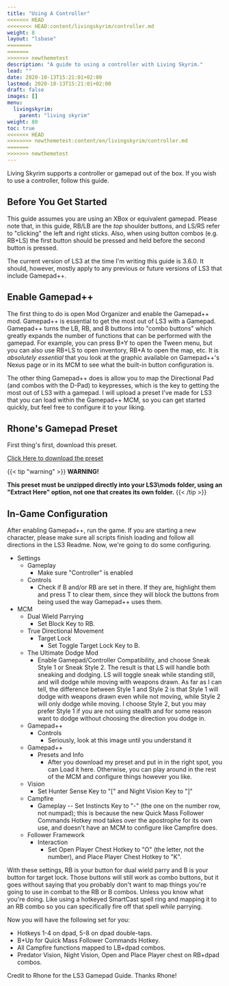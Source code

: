 ```yaml
---
title: "Using A Controller"
<<<<<<< HEAD
<<<<<<<< HEAD:content/livingskyrim/controller.md
weight: 8
layout: "lsbase"
========
=======
>>>>>>> newthemetest
description: "A guide to using a controller with Living Skyrim."
lead: ""
date: 2020-10-13T15:21:01+02:00
lastmod: 2020-10-13T15:21:01+02:00
draft: false
images: []
menu:
  livingskyrim:
    parent: "living skyrim"
weight: 80
toc: true
<<<<<<< HEAD
>>>>>>>> newthemetest:content/en/livingskyrim/controller.md
=======
>>>>>>> newthemetest
---
```


Living Skyrim supports a controller or gamepad out of the box. If you wish to use a controller, follow this guide.

## Before You Get Started
This guide assumes you are using an XBox or equivalent gamepad.  Please note that, in this guide, RB/LB are the *top* shoulder buttons, and LS/RS refer to "clicking" the left and right sticks.  Also, when using button combos (e.g. RB+LS) the first button should be pressed and held before the second button is pressed.

The current version of LS3 at the time I'm writing this guide is 3.6.0.  It should, however, mostly apply to any previous or future versions of LS3 that include Gamepad++.

## Enable Gamepad++

The first thing to do is open Mod Organizer and enable the Gamepad++ mod.  Gamepad++ is essential to get the most out of LS3 with a Gamepad.  Gamepad++ turns the LB, RB, and B buttons into "combo buttons" which greatly expands the number of functions that can be performed with the gamepad.  For example, you can press B+Y to open the Tween menu, but you can also use RB+LS to open inventory, RB+A to open the map, etc.  It is *absolutely essential* that you look at the graphic available on Gamepad++'s Nexus page or in its MCM to see what the built-in button configuration is.

The other thing Gamepad++ does is allow you to map the Directional Pad (and combos with the D-Pad) to keypresses, which is the key to getting the most out of LS3 with a gamepad.  I will upload a preset I've made for LS3 that you can load within the Gamepad++ MCM, so you can get started quickly, but feel free to configure it to your liking.

## Rhone's Gamepad Preset

First thing's first, download this preset. 

[Click Here to download the preset](https://drive.google.com/file/d/1HcuoBi-dJlOAHqi0JW7unnAQY4GUXIu0/view?usp=sharing)

{{< tip "warning" >}}
**WARNING!**

**This preset must be unzipped directly into your LS3\mods folder, using an "Extract Here" option, not one that creates its own folder.**
{{< /tip >}} 

## In-Game Configuration

After enabling Gamepad++, run the game.  If you are starting a new character, please make sure all scripts finish loading and follow all directions in the LS3 Readme.  Now, we're going to do some configuring.

- Settings
  - Gameplay
    - Make sure "Controller" is enabled
  - Controls
    - Check if B and/or RB are set in there.  If they are, highlight them and press T to clear them, since they will block the buttons from being used the way Gamepad++ uses them. 
- MCM
  - Dual Wield Parrying
    - Set Block Key to RB.
  - True Directional Movement
    - Target Lock
      - Set Toggle Target Lock Key to B.
  - The Ultimate Dodge Mod
    - Enable Gamepad/Controller Compatibility, and choose Sneak Style 1 or Sneak Style 2.  The result is that LS will handle both sneaking and dodging.  LS will toggle sneak while standing still, and will dodge while moving with weapons drawn.  As far as I can tell, the difference between Style 1 and Style 2 is that Style 1 will dodge with weapons drawn even while not moving, while Style 2 will only dodge while moving.  I choose Style 2, but you may prefer Style 1 if you are not using stealth and for some reason want to dodge without choosing the direction you dodge in.
  - Gamepad++
    - Controls
      - Seriously, look at this image until you understand it
  - Gamepad++
    - Presets and Info
      - After you download my preset and put in in the right spot, you can Load it here.  Otherwise, you can play around in the rest of the MCM and configure things however you like.
  - Vision
    - Set Hunter Sense Key to "[" and Night Vision Key to "]"
  - Campfire
    - Gameplay -- Set Instincts Key to "-" (the one on the number row, not numpad); this is because the new Quick Mass Follower Commands Hotkey mod takes over the apostrophe for its own use, and doesn't have an MCM to configure like Campfire does.
  - Follower Framework
    - Interaction
      - Set Open Player Chest Hotkey to "O" (the letter, not the number), and Place Player Chest Hotkey to "K".

With these settings, RB is your button for dual wield parry and B is your button for target lock.  Those buttons will still work as combo buttons, but it goes without saying that you probably don't want to map things you're going to use in combat to the RB or B combos.  Unless you know what you're doing.  Like using a hotkeyed SmartCast spell ring and mapping it to an RB combo so you can specifically fire off that spell *while* parrying.

Now you will have the following set for you:
- Hotkeys 1-4 on dpad, 5-8 on dpad double-taps.
- B+Up for Quick Mass Follower Commands Hotkey.
- All Campfire functions mapped to LB+dpad combos.
- Predator Vision, Night Vision, Open and Place Player chest on RB+dpad combos.

Credit to Rhone for the LS3 Gamepad Guide. Thanks Rhone!
